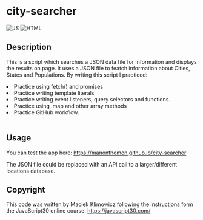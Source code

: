 # city-searcher


![JS](https://img.shields.io/badge/JavaScript-323330?style=for-the-badge&logo=javascript&logoColor=F7DF1E) ![HTML](https://img.shields.io/badge/HTML5-E34F26?style=for-the-badge&logo=html5&logoColor=white) 


## Description

This is a script which searches a JSON data file for information and displays the results on page. It uses a JSON file to featch information about Cities, States and Populations. By writing this script I practiced:

<li>Practice using fetch() and promises</li>
<li>Practice writing template literals</li>
<li>Practice writing event listeners, query selectors and functions.</li>
<li>Practice using .map and other array methods</li>
<li>Practice GitHub workflow. </li><br>

## Usage

You can test the app here: https://manonthemon.github.io/city-searcher

The JSON file could be replaced with an API call to a larger/different locations database.
## Copyright

This code was written by Maciek Klimowicz following the instructions form the JavaScript30 online course: https://javascript30.com/